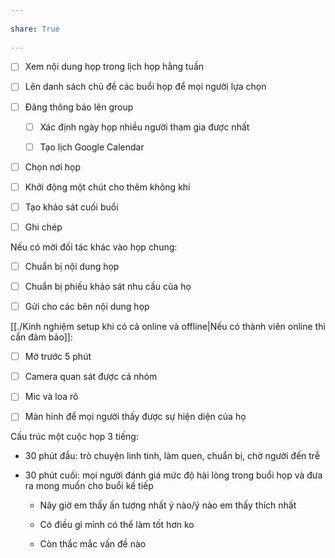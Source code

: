 ---  
share: True  
---  
- [ ] Xem nội dung họp trong lịch họp hằng tuần  
- [ ] Lên danh sách chủ đề các buổi họp để mọi người lựa chọn  
- [ ] Đăng thông báo lên group  
	- [ ] Xác định ngày họp nhiều người tham gia được nhất  
    - [ ] Tạo lịch Google Calendar  
- [ ] Chọn nơi họp  
- [ ] Khởi động một chút cho thêm không khí  
- [ ] Tạo khảo sát cuối buổi  
- [ ] Ghi chép  
  
Nếu có mời đối tác khác vào họp chung:  
- [ ] Chuẩn bị nội dung họp  
- [ ] Chuẩn bị phiếu khảo sát nhu cầu của họ  
- [ ] Gửi cho các bên nội dung họp  
  
[[./Kinh nghiệm setup khi có cả online và offline|Nếu có thành viên online thì cần đảm bảo]]:  
- [ ] Mở trước 5 phút  
- [ ] Camera quan sát được cả nhóm  
- [ ] Mic và loa rõ  
- [ ] Màn hình để mọi người thấy được sự hiện diện của họ  
  
Cấu trúc một cuộc họp 3 tiếng:  
- 30 phút đầu: trò chuyện linh tinh, làm quen, chuẩn bị, chờ người đến trễ  
- 30 phút cuối: mọi người đánh giá mức độ hài lòng trong buổi họp và đưa ra mong muốn cho buổi kế tiếp  
	- Nãy giờ em thấy ấn tượng nhất ý nào/ý nào em thấy thích nhất  
	- Có điều gì mình có thể làm tốt hơn ko  
	- Còn thắc mắc vấn đề nào  
